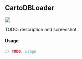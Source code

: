 ## CartoDBLoader

<img src='https://cdn0.iconfinder.com/data/icons/feather/96/circle-check-32.png'>

TODO: description and screenshot


#### Usage
```js
// TODO: usage
```

